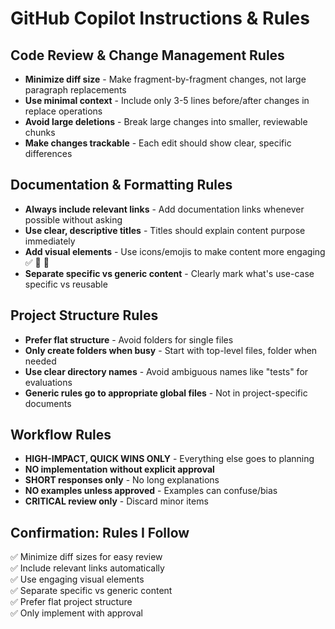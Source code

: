# GitHub Copilot Instructions & Rules

## Code Review & Change Management Rules

- **Minimize diff size** - Make fragment-by-fragment changes, not large paragraph replacements
- **Use minimal context** - Include only 3-5 lines before/after changes in replace operations
- **Avoid large deletions** - Break large changes into smaller, reviewable chunks
- **Make changes trackable** - Each edit should show clear, specific differences

## Documentation & Formatting Rules

- **Always include relevant links** - Add documentation links whenever possible without asking
- **Use clear, descriptive titles** - Titles should explain content purpose immediately
- **Add visual elements** - Use icons/emojis to make content more engaging ✅ 🔧 📝
- **Separate specific vs generic content** - Clearly mark what's use-case specific vs reusable

## Project Structure Rules

- **Prefer flat structure** - Avoid folders for single files
- **Only create folders when busy** - Start with top-level files, folder when needed
- **Use clear directory names** - Avoid ambiguous names like "tests" for evaluations
- **Generic rules go to appropriate global files** - Not in project-specific documents

## Workflow Rules

- **HIGH-IMPACT, QUICK WINS ONLY** - Everything else goes to planning
- **NO implementation without explicit approval**
- **SHORT responses only** - No long explanations
- **NO examples unless approved** - Examples can confuse/bias
- **CRITICAL review only** - Discard minor items

## Confirmation: Rules I Follow

✅ Minimize diff sizes for easy review  
✅ Include relevant links automatically  
✅ Use engaging visual elements  
✅ Separate specific vs generic content  
✅ Prefer flat project structure  
✅ Only implement with approval
